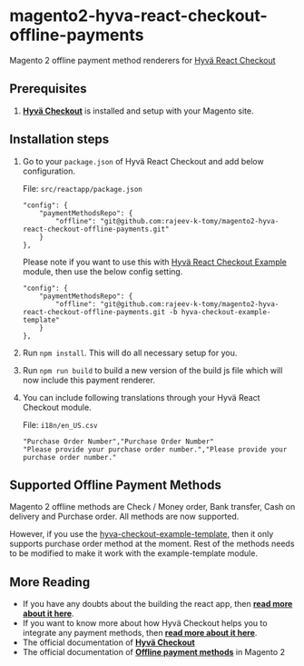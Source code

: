 # magento2-hyva-react-checkout-offline-payments

Magento 2 offline payment method renderers for [Hyvä React Checkout](https://github.com/hyva-themes/magento2-hyva-checkout)

## Prerequisites

1.  **[Hyvä Checkout](https://github.com/hyva-themes/magento2-hyva-checkout)** is installed and setup with your Magento site.

## Installation steps

1. Go to your `package.json` of Hyvä React Checkout and add below configuration.

    File: `src/reactapp/package.json`
    ```
    "config": {
        "paymentMethodsRepo": {
            "offline": "git@github.com:rajeev-k-tomy/magento2-hyva-react-checkout-offline-payments.git"
        }
    },
    ```

    Please note if you want to use this with [Hyvä React Checkout Example](https://github.com/hyva-themes/magento2-checkout-example) module, then use the below config setting.

    ```
    "config": {
        "paymentMethodsRepo": {
            "offline": "git@github.com:rajeev-k-tomy/magento2-hyva-react-checkout-offline-payments.git -b hyva-checkout-example-template"
        }
    },
    ```

2. Run `npm install`. This will do all necessary setup for you.
3. Run `npm run build` to build a new version of the build js file which will now include this payment renderer.
4. You can include following translations through your Hyvä React Checkout module.

    File: `i18n/en_US.csv`
    ```
    "Purchase Order Number","Purchase Order Number"
    "Please provide your purchase order number.","Please provide your purchase order number."
    ```

## Supported Offline Payment Methods

Magento 2 offline methods are Check / Money order, Bank transfer, Cash on delivery and Purchase order. All methods are now supported.

However, if you use the [hyva-checkout-example-template](https://github.com/rajeev-k-tomy/magento2-hyva-react-checkout-offline-payments/tree/hyva-checkout-example-template), then it only supports purchase order method at the moment. Rest of the methods needs to be modified to make it work with the example-template module.

## More Reading

- If you have any doubts about the building the react app, then **[read more about it here](https://hyva-themes.github.io/magento2-react-checkout/build/)**.
- If you want to know more about how Hyvä Checkout helps you to integrate any payment methods, then **[read more about it here](https://hyva-themes.github.io/magento2-react-checkout/payment-integration/)**.
- The official documentation of **[Hyvä Checkout](https://hyva-themes.github.io/magento2-react-checkout)**
- The official documentation of **[Offline payment methods](https://docs.magento.com/user-guide/payment/offline-payment-methods.html)** in Magento 2
